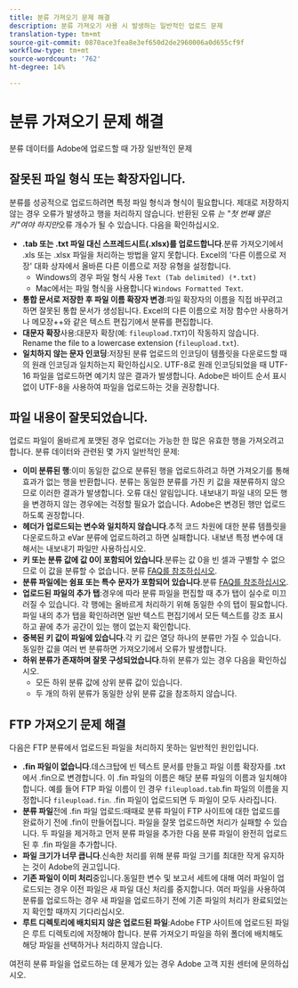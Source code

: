```yaml
---
title: 분류 가져오기 문제 해결
description: 분류 가져오기 사용 시 발생하는 일반적인 업로드 문제
translation-type: tm+mt
source-git-commit: 0870ace3fea8e3ef650d2de2960006a0d655cf9f
workflow-type: tm+mt
source-wordcount: '762'
ht-degree: 14%

---
```



# 분류 가져오기 문제 해결

분류 데이터를 Adobe에 업로드할 때 가장 일반적인 문제

## 잘못된 파일 형식 또는 확장자입니다.

분류를 성공적으로 업로드하려면 특정 파일 형식과 형식이 필요합니다. 제대로 저장하지 않는 경우 오류가 발생하고 행을 처리하지 않습니다. 반환된 오류 *는 &quot;첫 번째 열은 키&quot;여야 하지만*&#x200B;오류 개수가 될 수 있습니다. 다음을 확인하십시오.

* **.tab 또는 .txt 파일 대신 스프레드시트(.xlsx)를 업로드합니다**.분류 가져오기에서 .xls 또는 .xlsx 파일을 처리하는 방법을 알지 못합니다. Excel의 &#39;다른 이름으로 저장&#39; 대화 상자에서 올바른 다른 이름으로 저장 유형을 설정합니다.
   * Windows의 경우 파일 형식 사용 `Text (Tab delimited) (*.txt)`
   * Mac에서는 파일 형식을 사용합니다 `Windows Formatted Text`.
* **통합 문서로 저장한 후 파일 이름 확장자 변경**:파일 확장자의 이름을 직접 바꾸려고 하면 잘못된 통합 문서가 생성됩니다. Excel의 다른 이름으로 저장 함수만 사용하거나 메모장++와 같은 텍스트 편집기에서 분류를 편집합니다.
* **대문자 확장**&#x200B;사용:대문자 확장(예: `fileupload.TXT`)이 작동하지 않습니다. Rename the file to a lowercase extension (`fileupload.txt`).
* **일치하지 않는 문자 인코딩**:저장된 분류 업로드의 인코딩이 템플릿을 다운로드할 때의 원래 인코딩과 일치하는지 확인하십시오. UTF-8로 원래 인코딩되었을 때 UTF-16 파일을 업로드하면 예기치 않은 결과가 발생합니다. Adobe은 바이트 순서 표시 없이 UTF-8을 사용하여 파일을 업로드하는 것을 권장합니다.

## 파일 내용이 잘못되었습니다.

업로드 파일이 올바르게 포맷된 경우 업로더는 가능한 한 많은 유효한 행을 가져오려고 합니다. 분류 데이터와 관련된 몇 가지 일반적인 문제:

* **이미 분류된 행**:이미 동일한 값으로 분류된 행을 업로드하려고 하면 가져오기를 통해 효과가 없는 행을 반환합니다. 분류는 동일한 분류를 가진 키 값을 재분류하지 않으므로 이러한 결과가 발생합니다. 오류 대신 알림입니다. 내보내기 파일 내의 모든 행을 변경하지 않는 경우에는 걱정할 필요가 없습니다. Adobe은 변경된 행만 업로드하도록 권장합니다.
* **헤더가 업로드되는 변수와 일치하지 않습니다**.추적 코드 차원에 대한 분류 템플릿을 다운로드하고 eVar 분류에 업로드하려고 하면 실패합니다. 내보낸 특정 변수에 대해서는 내보내기 파일만 사용하십시오.
* **키 또는 분류 값에 값 0이 포함되어 있습니다**.분류는 값 0을 빈 셀과 구별할 수 없으므로 이 값을 분류할 수 없습니다. 분류 [FAQ를 참조하십시오](../faq.md).
* **분류 파일에는 쉼표 또는 특수 문자가 포함되어 있습니다**.분류 [FAQ를 참조하십시오](../faq.md).
* **업로드된 파일의 추가 탭**:경우에 따라 분류 파일을 편집할 때 추가 탭이 실수로 미끄러질 수 있습니다. 각 행에는 올바르게 처리하기 위해 동일한 수의 탭이 필요합니다. 파일 내의 추가 탭을 확인하려면 일반 텍스트 편집기에서 모든 텍스트를 강조 표시하고 끝에 추가 공간이 있는 행이 없는지 확인합니다.
* **중복된 키 값이 파일에 있습니다**.각 키 값은 열당 하나의 분류만 가질 수 있습니다. 동일한 값을 여러 번 분류하면 가져오기에서 오류가 발생합니다.
* **하위 분류가 존재하며 잘못 구성되었습니다**.하위 분류가 있는 경우 다음을 확인하십시오.
   * 모든 하위 분류 값에 상위 분류 값이 있습니다.
   * 두 개의 하위 분류가 동일한 상위 분류 값을 참조하지 않습니다.

## FTP 가져오기 문제 해결

다음은 FTP 분류에서 업로드된 파일을 처리하지 못하는 일반적인 원인입니다.

* **.fin 파일이 없습니다**.데스크탑에 빈 텍스트 문서를 만들고 파일 이름 확장자를 .txt에서 .fin으로 변경합니다. 이 .fin 파일의 이름은 해당 분류 파일의 이름과 일치해야 합니다. 예를 들어 FTP 파일 이름이 인 경우 `fileupload.tab`.fin 파일의 이름을 지정합니다 `fileupload.fin`. .fin 파일이 업로드되면 두 파일이 모두 사라집니다.
* **분류 파일**&#x200B;전에 .fin 파일 업로드:때때로 분류 파일이 FTP 사이트에 대한 업로드를 완료하기 전에 .fin이 만들어집니다. 파일을 잘못 업로드하면 처리가 실패할 수 있습니다. 두 파일을 제거하고 먼저 분류 파일을 추가한 다음 분류 파일이 완전히 업로드된 후 .fin 파일을 추가합니다.
* **파일 크기가 너무 큽니다**.신속한 처리를 위해 분류 파일 크기를 최대한 작게 유지하는 것이 Adobe의 권고입니다.
* **기존 파일이 이미 처리**&#x200B;중입니다.동일한 변수 및 보고서 세트에 대해 여러 파일이 업로드되는 경우 이전 파일은 새 파일 대신 처리를 중지합니다. 여러 파일을 사용하여 분류를 업로드하는 경우 새 파일을 업로드하기 전에 기존 파일의 처리가 완료되었는지 확인할 때까지 기다리십시오.
* **루트 디렉토리에 배치되지 않은 업로드된 파일**:Adobe FTP 사이트에 업로드된 파일은 루트 디렉토리에 저장해야 합니다. 분류 가져오기 파일을 하위 폴더에 배치해도 해당 파일을 선택하거나 처리하지 않습니다.

여전히 분류 파일을 업로드하는 데 문제가 있는 경우 Adobe 고객 지원 센터에 문의하십시오.

